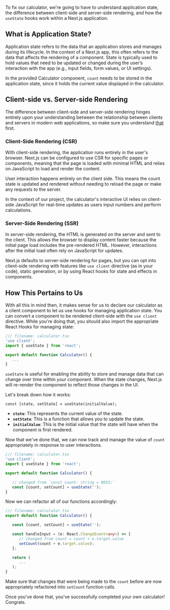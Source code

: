 To fix our calculator, we're going to have to understand application state, the difference between client-side and server-side rendering, and how the `useState` hooks work within a Next.js application.

## What is Application State?
Application state refers to the data that an application stores and manages during its lifecycle. In the context of a Next.js app, this often refers to the data that affects the rendering of a component. State is typically used to hold values that need to be updated or changed during the user’s interaction with the app (e.g., input fields, form values, or UI settings).

In the provided Calculator component, `count` needs to be stored in the application state, since it holds the current value displayed in the calculator.

## Client-side vs. Server-side Rendering

The difference between client-side and server-side rendering hinges entirely upon your understanding between the relationship between clients and servers in modern web applications, so make sure you understand [that](https://developer.mozilla.org/en-US/docs/Learn/Server-side/First_steps/Client-Server_overview) first.

### Client-Side Rendering (CSR)
With client-side rendering, the application runs entirely in the user's browser. Next.js can be configured to use CSR for specific pages or components, meaning that the page is loaded with minimal HTML and relies on JavaScript to load and render the content.

User interaction happens entirely on the client side. This means the count state is updated and rendered without needing to reload the page or make any requests to the server.

In the context of our project, the calculator's interactive UI relies on client-side JavaScript for real-time updates as users input numbers and perform calculations.

### Server-Side Rendering (SSR)
In server-side rendering, the HTML is generated on the server and sent to the client. This allows the browser to display content faster because the initial page load includes the pre-rendered HTML. However, interactions after the initial load often rely on JavaScript for updates.

Next.js defaults to server-side rendering for pages, but you can opt into client-side rendering with features like `use client` directive (as in your code), static generation, or by using React hooks for state and effects in components.

## How This Pertains to Us

With all this in mind then, it makes sense for us to declare our calculator as a client component to let us use hooks for managing application state. You can convert a component to be rendered client-side with the `use client` directive. While you're doing that, you should also import the appropriate React Hooks for managing state:


```ts
/// filename: calculator.tsx
'use client';
import { useState } from 'react';

export default function Calculator() {
   ...
}
```

`useState` is useful for enabling the ability to store and manage data that can change over time within your component. When the state changes, Next.js will re-render the component to reflect those changes in the UI.

Let's break down how it works:

``const [state, setState] = useState(initialValue);``
* **`state`**: This represents the current value of the state.
* **`setState`**: This is a function that allows you to update the state.
* **`initialValue`**: This is the initial value that the state will have when the component is first rendered.

Now that we've done that, we can now track and manage the value of `count` appropriately in response to user interactions.

```ts
/// filename: calculator.tsx
'use client';
import { useState } from 'react';

export default function Calculator() {

   // changed from `const count: string = 8055;`
   const [count, setCount] = useState('');
}
```

Now we can refactor all of our functions accordingly:

```ts
/// filename: calculator.tsx
export default function Calculator() {

   const [count, setCount] = useState('');

   const handleInput = (e: React.ChangeEvent<any>) => {
      // changed from count = count + e.target.value
      setCount(count + e.target.value);
   };

   return (
      ...
   );
}
```

Make sure that changes that were being made to the `count` before are now appropriately refactored into `setCount` function calls.

Once you've done that, you've successfully completed your own calculator! Congrats.